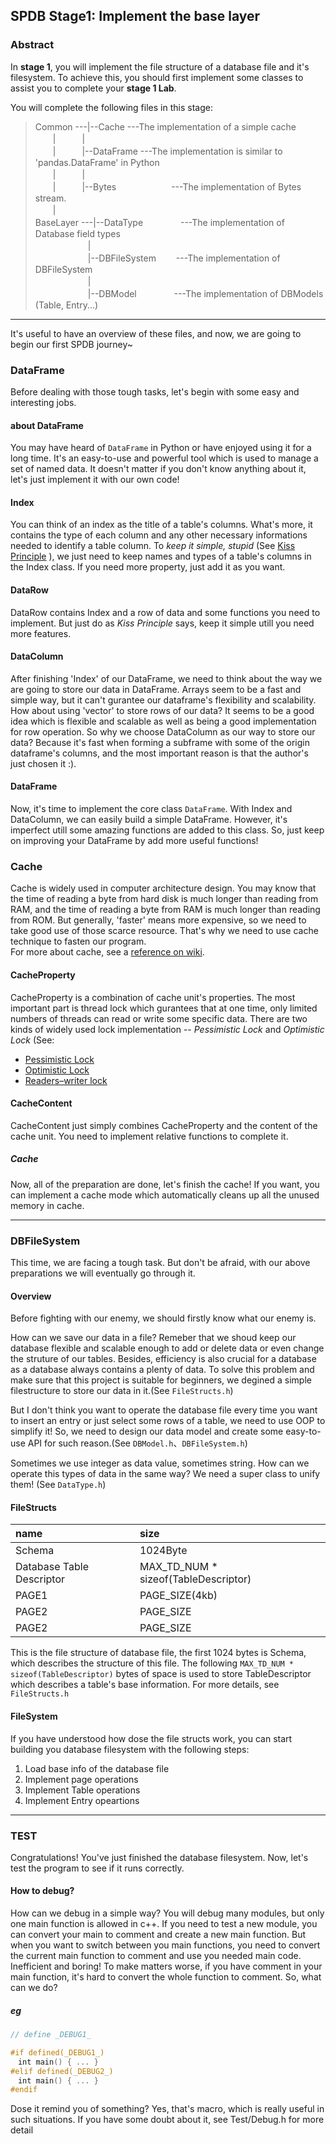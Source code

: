 ## SPDB Stage1: Implement the base layer
###  Abstract
In **stage 1**, you will implement the file structure of a database file and it's filesystem. To achieve this, you should first implement some classes to assist you to complete your **stage 1 Lab**.

You will complete the following files in this stage:  

>  Common ---|--Cache                         ---The implementation of a simple cache  
>  　　|　　　|  
>  　　|　　　|--DataFrame		      ---The implementation is similar to 'pandas.DataFrame' in Python  
>  　　|　　　|  
>  　　|　　　|--Bytes　　　　　　   ---The implementation of Bytes stream.  
>  　　|  
>  BaseLayer ---|--DataType　　　　   ---The implementation of Database field types  
>  　　　　　　|  
>  　　　　　　|--DBFileSystem　　   ---The implementation of DBFileSystem  
>  　　　　　　|  
>  　　　　　　|--DBModel　　　　   ---The implementation of DBModels (Table, Entry...)  

---

It's useful to have an overview of these files, and now, we are going to begin our first SPDB journey~

### DataFrame

Before dealing with those tough tasks, let's begin with some easy and interesting jobs.

#### about DataFrame

You may have heard of `DataFrame` in Python or have enjoyed using it for a long time. It's an easy-to-use and powerful tool which is used to manage a set of named data. It doesn't matter if you don't know anything about it, let's just implement it with our own code!

#### Index
You can think of an index as the title of a table's columns. What's more, it contains the type of each column and any other necessary informations needed to identify a table column. 
To *keep it simple, stupid* (See [Kiss Principle](https://en.wikipedia.org/wiki/KISS_principle) ), we just need to keep names and types of a table's columns in the Index class. If you need more property, just add it as you want.

#### DataRow
DataRow contains Index and a row of data and some functions you need to implement. But just do as *Kiss Principle* says, keep it simple utill you need more features.

#### DataColumn
After finishing 'Index' of our DataFrame, we need to think about the way we are going to store our data in DataFrame. Arrays seem to be a fast and simple way, but it can't gurantee our dataframe's flexibility and scalability. How about using 'vector' to store rows of our data? It seems to be a good idea which is flexible and scalable as well as being a good implementation for row operation. So why we choose DataColumn as our way to store our data? Because it's fast when forming a subframe with some of the origin dataframe's columns, and the most important reason is that the author's just chosen it :).

#### DataFrame
Now, it's time to implement the core class `DataFrame`. With Index and DataColumn, we can easily build a simple DataFrame. However, it's imperfect utill some amazing functions are added to this class. So, just keep on improving your DataFrame by add more useful functions!

### Cache
Cache is widely used in computer architecture design. You may know that the time of reading a byte from hard disk is much longer than reading from RAM, and the time of reading a byte from RAM is much longer than reading from ROM. But generally, 'faster' means more expensive, so we need to take good use of those scarce resource. That's why we need to use cache technique to fasten our program.  
For more about cache, see a [reference on wiki](https://en.wikipedia.org/wiki/Cache_memory).

#### CacheProperty
CacheProperty is a combination of cache unit's properties. The most important part is thread lock which gurantees that at one time, only limited numbers of threads can read or write some specific data. There are two kinds of widely used lock implementation -- *Pessimistic Lock* and *Optimistic Lock* (See:

- [Pessimistic Lock](http://en.cppreference.com/w/cpp/thread/mutex)
- [Optimistic Lock](https://en.wikipedia.org/wiki/Optimistic_concurrency_control)
- [Readers–writer lock](https://en.wikipedia.org/wiki/Readers%E2%80%93writer_lock)

#### CacheContent
CacheContent just simply combines CacheProperty and the content of the cache unit. You need to implement relative functions to complete it.

##### Cache
Now, all of the preparation are done, let's finish the cache! If you want, you can implement a cache mode which automatically cleans up all the unused memory in cache.

________________________________
### DBFileSystem
This time, we are facing a tough task. But don't be afraid, with our above preparations we will eventually go through it. 

#### Overview
Before fighting with our enemy, we should firstly know what our enemy is.  

How can we save our data in a file? Remeber that we shoud keep our database flexible and scalable enough to add or delete data or even change the struture of our tables. Besides, efficiency is also crucial for a database as a database always contains a plenty of data. To solve this problem and make sure that this project is suitable for beginners, we degined a simple filestructure to store our data in it.(See `FileStructs.h`)  

But I don't think you want to operate the database file every time you want to insert an entry or just select some rows of a table, we need to use OOP to simplify it! So, we need to design our data model and create some easy-to-use API for such reason.(See `DBModel.h`、`DBFileSystem.h`)  

Sometimes we use integer as data value, sometimes string. How can we operate this types of data in the same way? We need a super class to unify them!  (See `DataType.h`)

#### FileStructs
| name                      | size                                 |
| :------------------------ | :----------------------------------- |
| Schema                    | 1024Byte                             |
| Database Table Descriptor | MAX_TD_NUM * sizeof(TableDescriptor) |
| PAGE1                     | PAGE_SIZE(4kb)                       |
| PAGE2                     | PAGE_SIZE                            |
| PAGE2                     | PAGE_SIZE                            |

This is the file structure of database file, the first 1024 bytes is Schema, which describes the structure of this file. The following `MAX_TD_NUM * sizeof(TableDescriptor)` bytes of space is used to store TableDescriptor which describes a table's base information. For more details, see `FileStructs.h`

####  FileSystem
If you have understood how dose the file structs work, you can start building you database filesystem with the following steps:

1. Load base info of the database file
2. Implement page operations
3. Implement Table operations
4. Implement Entry opeartions

________________________________
### TEST
Congratulations! You've just finished the database filesystem. Now, let's test the program to see if it runs correctly.

#### How to debug?
How can we debug in a simple way? You will debug many modules, but only one main function is allowed in c++. If you need to test a new module, you can convert your main to comment and create a new main function. But when you want to switch between you main functions, you need to convert the current main function to comment and use you needed main code. Inefficient and boring! To make matters worse, if you have comment in your main function, it's hard to convert the whole function to comment. So, what can we do?   

##### eg

```c++
// define _DEBUG1_

#if defined(_DEBUG1_)  
　int main() { ... }  
#elif defined(_DEBUG2_)  
　int main() { ... }  
#endif
```

Dose it remind you of something? Yes, that's macro, which is really useful in such situations. If you have some doubt about it, see Test/Debug.h for more detail